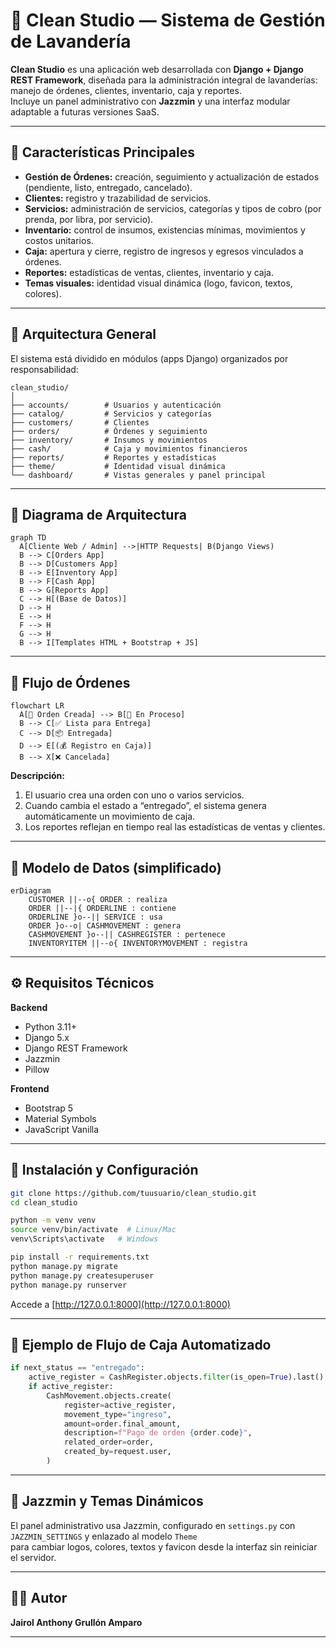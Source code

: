 # 🧺 Clean Studio — Sistema de Gestión de Lavandería

**Clean Studio** es una aplicación web desarrollada con **Django + Django REST Framework**, diseñada para la administración integral de lavanderías: manejo de órdenes, clientes, inventario, caja y reportes.  
Incluye un panel administrativo con **Jazzmin** y una interfaz modular adaptable a futuras versiones SaaS.

---

## 🚀 Características Principales

- **Gestión de Órdenes:** creación, seguimiento y actualización de estados (pendiente, listo, entregado, cancelado).  
- **Clientes:** registro y trazabilidad de servicios.  
- **Servicios:** administración de servicios, categorías y tipos de cobro (por prenda, por libra, por servicio).  
- **Inventario:** control de insumos, existencias mínimas, movimientos y costos unitarios.  
- **Caja:** apertura y cierre, registro de ingresos y egresos vinculados a órdenes.  
- **Reportes:** estadísticas de ventas, clientes, inventario y caja.  
- **Temas visuales:** identidad visual dinámica (logo, favicon, textos, colores).  

---

## 🧩 Arquitectura General

El sistema está dividido en módulos (apps Django) organizados por responsabilidad:

```
clean_studio/
│
├── accounts/        # Usuarios y autenticación
├── catalog/         # Servicios y categorías
├── customers/       # Clientes
├── orders/          # Órdenes y seguimiento
├── inventory/       # Insumos y movimientos
├── cash/            # Caja y movimientos financieros
├── reports/         # Reportes y estadísticas
├── theme/           # Identidad visual dinámica
└── dashboard/       # Vistas generales y panel principal
```

---

## 🧭 Diagrama de Arquitectura

```mermaid
graph TD
  A[Cliente Web / Admin] -->|HTTP Requests| B(Django Views)
  B --> C[Orders App]
  B --> D[Customers App]
  B --> E[Inventory App]
  B --> F[Cash App]
  B --> G[Reports App]
  C --> H[(Base de Datos)]
  D --> H
  E --> H
  F --> H
  G --> H
  B --> I[Templates HTML + Bootstrap + JS]
```

---

## 🔁 Flujo de Órdenes

```mermaid
flowchart LR
  A[🧾 Orden Creada] --> B[🔧 En Proceso]
  B --> C[✅ Lista para Entrega]
  C --> D[📦 Entregada]
  D --> E[(💰 Registro en Caja)]
  B --> X[❌ Cancelada]
```

**Descripción:**
1. El usuario crea una orden con uno o varios servicios.  
2. Cuando cambia el estado a “entregado”, el sistema genera automáticamente un movimiento de caja.  
3. Los reportes reflejan en tiempo real las estadísticas de ventas y clientes.  

---

## 🧮 Modelo de Datos (simplificado)

```mermaid
erDiagram
    CUSTOMER ||--o{ ORDER : realiza
    ORDER ||--|{ ORDERLINE : contiene
    ORDERLINE }o--|| SERVICE : usa
    ORDER }o--o| CASHMOVEMENT : genera
    CASHMOVEMENT }o--|| CASHREGISTER : pertenece
    INVENTORYITEM ||--o{ INVENTORYMOVEMENT : registra
```

---

## ⚙️ Requisitos Técnicos

**Backend**
- Python 3.11+  
- Django 5.x  
- Django REST Framework  
- Jazzmin  
- Pillow  

**Frontend**
- Bootstrap 5  
- Material Symbols  
- JavaScript Vanilla

---

## 🧱 Instalación y Configuración

```bash
git clone https://github.com/tuusuario/clean_studio.git
cd clean_studio

python -m venv venv
source venv/bin/activate  # Linux/Mac
venv\Scripts\activate   # Windows

pip install -r requirements.txt
python manage.py migrate
python manage.py createsuperuser
python manage.py runserver
```

Accede a [http://127.0.0.1:8000](http://127.0.0.1:8000)

---

## 🧾 Ejemplo de Flujo de Caja Automatizado

```python
if next_status == "entregado":
    active_register = CashRegister.objects.filter(is_open=True).last()
    if active_register:
        CashMovement.objects.create(
            register=active_register,
            movement_type="ingreso",
            amount=order.final_amount,
            description=f"Pago de orden {order.code}",
            related_order=order,
            created_by=request.user,
        )
```

---

## 🎨 Jazzmin y Temas Dinámicos

El panel administrativo usa Jazzmin, configurado en `settings.py` con `JAZZMIN_SETTINGS` y enlazado al modelo `Theme`  
para cambiar logos, colores, textos y favicon desde la interfaz sin reiniciar el servidor.

---

## 🧑‍💻 Autor

**Jairol Anthony Grullón Amparo**  

---
